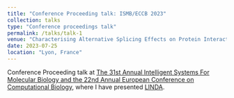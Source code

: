 ```yaml
---
title: "Conference Proceeding talk: ISMB/ECCB 2023"
collection: talks
type: "Conference proceedings talk"
permalink: /talks/talk-1
venue: "Characterising Alternative Splicing Effects on Protein Interaction Networks with LINDA"
date: 2023-07-25
location: "Lyon, France"
---
```


Conference Proceeding talk at [The 31st Annual  Intelligent Systems For Molecular Biology and the 22nd Annual European Conference on Computational Biology](https://www.iscb.org/ismbeccb2023), where I have presented [LINDA](https://enio23.github.io/portfolio/portfolio-2/).
